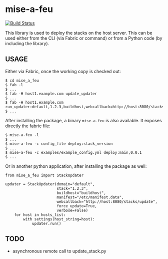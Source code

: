 mise-a-feu
===========

[![Build Status](https://travis-ci.org/ops-hero/mise-a-feu.png?branch=master)](https://travis-ci.org/ops-hero/mise-a-feu)

This library is used to deploy the stacks on the host server. This can be used either from the CLI (via Fabric or command) or from a Python code (by including the library).



USAGE
-----

Either via Fabric, once the working copy is checked out:

    $ cd mise_a_feu
    $ fab -l
    $ ...
    $ fab -H host1.example.com update_updater
    $ ...
    $ fab -H host1.example.com run_updater:default,1.2.3,buildhost,webcallback=http://host:8080/stacks/update
    $ ...

After installing the package, a binary `mise-a-feu` is also available. It exposes directly the fabric file:

    $ mise-a-feu -l
    $ ...
    $ mise-a-feu -c config_file deploy:stack_version
    $ ...
    $ mise-a-feu -c examples/example_config.yml deploy:main,0.0.1
    $ ...


Or in another python application, after installing the package as well:

    from mise_a_feu import StackUpdater

    updater = StackUpdater(domain="default",
                           stack="1.2.3",
                           buildhost="buildhost",
                           manifest="/etc/manifest.data",
                           webcallback="http://host:8080/stacks/update",
                           force_update=True,
                           verbose=False)
        for host in hosts_list:
            with settings(host_string=host):
                updater.run()

TODO
----
* asynchronous remote call to update_stack.py
